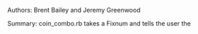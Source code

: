 Authors: Brent Bailey and Jeremy Greenwood

Summary: coin_combo.rb takes a Fixnum and tells the user the